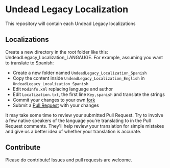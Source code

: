 # Undead Legacy Localization

This repository will contain each Undead Legacy localizations

## Localizations

Create a new directory in the root folder like this: UndeadLegacy_Localization_LANGAUGE.
For example, assuming you want to translate to Spanish:

- Create a new folder named `UndeadLegacy_Localization_Spanish`
- Copy the content inside `UndeadLegacy_Localization_English` in `UndeadLegacy_Localization_Spanish`
- Edit `ModInfo.xml` replacing language and author
- Edit `Localization.txt`, the first line `Key,spanish` and translate the strings
- Commit your changes to your own [fork](https://docs.github.com/en/get-started/quickstart/fork-a-repo)
- Submit a [Pull Request](https://docs.github.com/en/pull-requests/collaborating-with-pull-requests/proposing-changes-to-your-work-with-pull-requests/creating-a-pull-request) with your changes

It may take some time to review your submitted Pull Request. Try to involve a
few native speakers of the language you're translating to in the Pull Request
comments. They'll help review your translation for simple mistakes and give us
a better idea of whether your translation is accurate.

## Contribute

Please do contribute! Issues and pull requests are welcome.
